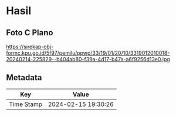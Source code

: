 # Hasil

## Foto C Plano

https://sirekap-obj-formc.kpu.go.id/5f97/pemilu/ppwp/33/19/01/20/10/3319012010018-20240214-225829--b404ab80-f39a-4d17-b47a-a6f9256d13e0.jpg


## Metadata

| Key        | Value               |
| ---------- | ------------------- |
| Time Stamp | 2024-02-15 19:30:26 |



